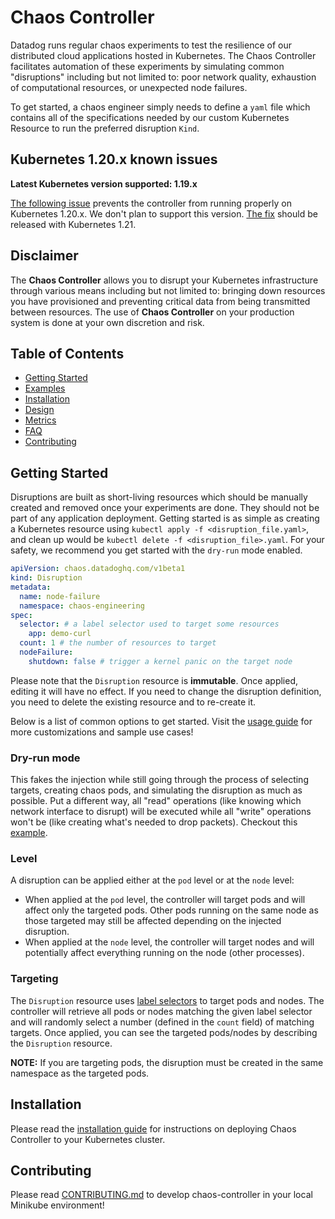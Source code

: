 # Chaos Controller

Datadog runs regular chaos experiments to test the resilience of our distributed cloud applications hosted in Kubernetes. The Chaos Controller facilitates automation of these experiments by simulating common "disruptions" including but not limited to: poor network quality, exhaustion of computational resources, or unexpected node failures.

To get started, a chaos engineer simply needs to define a `yaml` file which contains all of the specifications needed by our custom Kubernetes Resource to run the preferred disruption `Kind`.

## Kubernetes 1.20.x known issues

**Latest Kubernetes version supported: 1.19.x**

[The following issue](https://github.com/kubernetes/kubernetes/issues/97288) prevents the controller from running properly on Kubernetes 1.20.x. We don't plan to support this version. [The fix](https://github.com/kubernetes/kubernetes/pull/97980) should be released with Kubernetes 1.21.

## Disclaimer

The **Chaos Controller** allows you to disrupt your Kubernetes infrastructure through various means including but not limited to: bringing down resources you have provisioned and preventing critical data from being transmitted between resources. The use of **Chaos Controller** on your production system is done at your own discretion and risk.

## Table of Contents

* [Getting Started](#getting-started)
* [Examples](docs/usage.md#examples)
* [Installation](#installation)
* [Design](docs/design.md)
* [Metrics](docs/metrics.md)
* [FAQ](docs/faq.md)
* [Contributing](#contributing)

## Getting Started

Disruptions are built as short-living resources which should be manually created and removed once your experiments are done. They should not be part of any application deployment. Getting started is as simple as creating a Kubernetes resource using `kubectl apply -f <disruption_file.yaml>`, and clean up would be `kubectl delete -f <disruption_file>.yaml`. For your safety, we recommend you get started with the `dry-run` mode enabled.

```yaml
apiVersion: chaos.datadoghq.com/v1beta1
kind: Disruption
metadata:
  name: node-failure
  namespace: chaos-engineering
spec:
  selector: # a label selector used to target some resources
    app: demo-curl
  count: 1 # the number of resources to target
  nodeFailure:
    shutdown: false # trigger a kernel panic on the target node
```

Please note that the `Disruption` resource is **immutable**. Once applied, editing it will have no effect. If you need to change the disruption definition, you need to delete the existing resource and to re-create it.

Below is a list of common options to get started. Visit the [usage guide](docs/usage.md) for more customizations and sample use cases!

### Dry-run mode

 This fakes the injection while still going through the process of selecting targets, creating chaos pods, and simulating the disruption as much as possible. Put a different way, all "read" operations (like knowing which network interface to disrupt) will be executed while all "write" operations won't be (like creating what's needed to drop packets). Checkout this [example](config/samples/dry_run.yaml).

### Level

A disruption can be applied either at the `pod` level or at the `node` level:

* When applied at the `pod` level, the controller will target pods and will affect only the targeted pods. Other pods running on the same node as those targeted may still be affected depending on the injected disruption.
* When applied at the `node` level, the controller will target nodes and will potentially affect everything running on the node (other processes).

### Targeting

The `Disruption` resource uses [label selectors](https://kubernetes.io/docs/concepts/overview/working-with-objects/labels/) to target pods and nodes. The controller will retrieve all pods or nodes matching the given label selector and will randomly select a number (defined in the `count` field) of matching targets. Once applied, you can see the targeted pods/nodes by describing the `Disruption` resource.

**NOTE:** If you are targeting pods, the disruption must be created in the same namespace as the targeted pods.

## Installation

Please read the [installation guide](docs/installation.md) for instructions on deploying Chaos Controller to your Kubernetes cluster.

## Contributing

Please read [CONTRIBUTING.md](CONTRIBUTING.md) to develop chaos-controller in your local Minikube environment!
